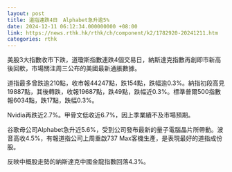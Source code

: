 ```yaml
---
layout: post
title: 道指連跌4日　Alphabet急升逾5%
date: 2024-12-11 06:12:34.000000000 +08:00
link: https://news.rthk.hk/rthk/ch/component/k2/1782920-20241211.htm
categories: rthk
---
```


美股3大指數收市下跌，道瓊斯指數連跌4個交易日，納斯達克指數再創即市新高後回軟，市場關注周三公布的美國最新通脹數據。

道指最多曾跌逾210點，收市報44247點，跌154點，跌幅逾0.3%。納指初段高見19887點，其後轉跌，收報19687點，跌49點，跌幅近0.3%。標準普爾500指數報6034點，跌17點，跌幅0.3%。

Nvidia再跌近2.7%。甲骨文低收近6.7%，因上季業績不及市場預期。

谷歌母公司Alphabet急升近5.6%，受到公司發布最新的量子電腦晶片所帶動。波音高收4.5%，有報道指公司上周重啟737 Max客機生產，是表現最好的道指成份股。

反映中概股走勢的納斯達克中國金龍指數回落4.3%。
